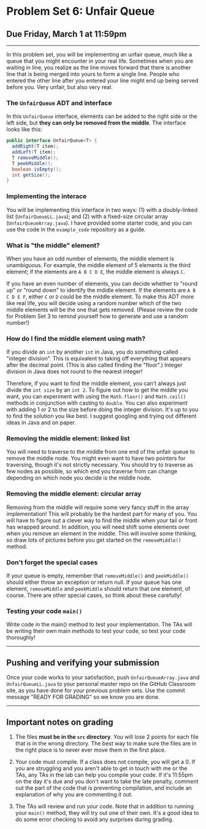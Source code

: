 # Problem Set 6: Unfair Queue
## Due Friday, March 1 at 11:59pm

---

In this problem set, you will be implementing an unfair queue, much like a queue that you might encounter in your real life. Sometimes when you are waiting in line, you realize as the line moves forward that there is another line that is being merged into yours to form a single line. People who entered the other line after you entered your line might end up being served before you. Very unfair, but also very real.

### The `UnfairQueue` ADT and interface

In this `UnfairQueue` interface, elements can be added to the right side or the left side, but **they can only be removed from the middle**. The interface looks like this:

```java
public interface UnfairQueue<T> {
  addRight(T item);
  addLeft(T item);
  T removeMiddle();
  T peekMiddle();
  boolean isEmpty();
  int getSize();
}
```

### Implementing the interace

You will be implementing this interface in two ways: (1) with a doubly-linked list (`UnfairQueueLL.java`); and (2) with a fixed-size circular array (`UnfairQueueArray.java`). I have provided some starter code, and you can use the code in the `example_code` repository as a guide.

### What is "the middle" element?

When you have an odd number of elements, the middle element is unambiguous. For example, the middle element of 5 elements is the third element; if the elements are `A B C D E`, the middle element is always `C`. 

If you have an even number of elements, you can decide whether to "round up" or "round down" to identify the mdidle element. If the elements are `A B C D E F`, either `C` or `D` could be the middle element. To make this ADT more like real life,  you will decide using a random number which of the two middle elements will be the one that gets removed. (Please review the code for Problem Set 3 to remind yourself how to generate and use a random number!)

### How do I find the middle element using math?

If you divide an `int` by another `int` in Java, you do something called "integer division". This is equivalent to taking off everything that appears after the decimal point. (This is also called finding the "floor".) Integer division in Java does not round to the nearest integer! 

Therefore, if you want to find the middle element, you can't always just divide the `int size` by an `int 2`. To figure out how to get the middle you want, you can experiment with using the `Math.floor()` and `Math.ceil()` methods in conjunction with casting to `double`. You can also experiment with adding 1 or 2 to the size before doing the integer division. It's up to you to find the solution you like best. I suggest googling and trying out different ideas in Java and on paper.

### Removing the middle element: linked list
You will need to traverse to the middle from one end of the unfair queue to remove the middle node. You might even want to have two pointers for traversing, though it's not strictly necessary. You should try to traverse as few nodes as possible, so which end you traverse from can change depending on which node you decide is the middle node.

### Removing the middle element: circular array
Removing from the middle will require some very fancy stuff in the array implementation! This will probably be the hardest part for many of you. You will have to figure out a clever way to find the middle when your tail or front has wrapped around. In addition, you will need shift some elements over when you remove an element in the middle. This will involve some thinking, so draw lots of pictures before you get started on the `removeMiddle()` method.

### Don't forget the special cases
If your queue is empty, remember that `removeMiddle()` and `peekMiddle()` should either throw an exception or return null. If your queue has one element, `removeMiddle` and `peekMiddle` should return that one element, of course. There are other special cases, so think about these carefully!

### Testing your code `main()`

Write code in the main() method to test your implementation. The TAs will be writing their own main methods to test your code, so test your code thoroughly!

---

## Pushing and verifying your submission

Once your code works to your satisfaction, push `UnfairQueueArray.java` and `UnfairQueueLL.java` to your personal master repo on the GitHub Classroom site, as you have done for your previous problem sets. Use the commit message "READY FOR GRADING" so we know you are done. 

---

## Important notes on grading

1. The files **must be in the `src` directory**. You will lose 2 points for each file that is in the wrong directory. The best way to make sure the files are in the right place is to never ever move them in the first place.

2. Your code must compile. If a class does not compile, you will get a 0. If you are struggling and you aren't able to get in touch with me or the TAs, any TAs in the lab can help you compile your code. If it's 11:55pm on the day it's due and you don't want to take the late penalty, comment out the part of the code that is preventing compilation, and include an explanation of why you are commenting it out.

3. The TAs will review and run your code. Note that in addition to running your `main()` method, they will try out one of their own. It's a good idea to do some error checking to avoid any surprises during grading.
